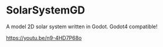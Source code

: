 # SolarSystemGD
A model 2D solar system written in Godot. 
Godot4 compatible!

https://youtu.be/n9-4HD7P68o

